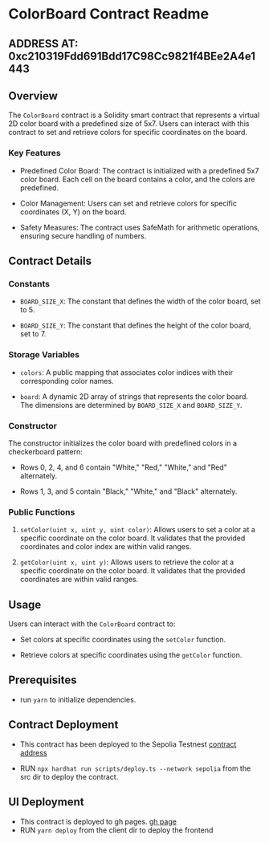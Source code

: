 # ColorBoard Contract Readme

## ADDRESS AT: 0xc210319Fdd691Bdd17C98Cc9821f4BEe2A4e1443

## Overview

The `ColorBoard` contract is a Solidity smart contract that represents a virtual 2D color board with a predefined size of 5x7. Users can interact with this contract to set and retrieve colors for specific coordinates on the board.

### Key Features

- Predefined Color Board: The contract is initialized with a predefined 5x7 color board. Each cell on the board contains a color, and the colors are predefined.

- Color Management: Users can set and retrieve colors for specific coordinates (X, Y) on the board.

- Safety Measures: The contract uses SafeMath for arithmetic operations, ensuring secure handling of numbers.

## Contract Details

### Constants

- `BOARD_SIZE_X`: The constant that defines the width of the color board, set to 5.

- `BOARD_SIZE_Y`: The constant that defines the height of the color board, set to 7.

### Storage Variables

- `colors`: A public mapping that associates color indices with their corresponding color names.

- `board`: A dynamic 2D array of strings that represents the color board. The dimensions are determined by `BOARD_SIZE_X` and `BOARD_SIZE_Y`.

### Constructor

The constructor initializes the color board with predefined colors in a checkerboard pattern:

- Rows 0, 2, 4, and 6 contain "White," "Red," "White," and "Red" alternately.

- Rows 1, 3, and 5 contain "Black," "White," and "Black" alternately.

### Public Functions

1. `setColor(uint x, uint y, uint color)`: Allows users to set a color at a specific coordinate on the color board. It validates that the provided coordinates and color index are within valid ranges.

2. `getColor(uint x, uint y)`: Allows users to retrieve the color at a specific coordinate on the color board. It validates that the provided coordinates are within valid ranges.

## Usage

Users can interact with the `ColorBoard` contract to:

- Set colors at specific coordinates using the `setColor` function.

- Retrieve colors at specific coordinates using the `getColor` function.

## Prerequisites

- run `yarn` to initialize dependencies.

## Contract Deployment

- This contract has been deployed to the Sepolia Testnest
[contract address](https://sepolia.etherscan.io/address/0xc210319Fdd691Bdd17C98Cc9821f4BEe2A4e1443)

- RUN `npx hardhat run scripts/deploy.ts --network sepolia` from the src dir to deploy the contract.

## UI Deployment
- This contract is deployed to gh pages.
[gh page](https://samsonajulor.github.io/board-dApp/)
- RUN `yarn deploy` from the client dir to deploy the frontend
